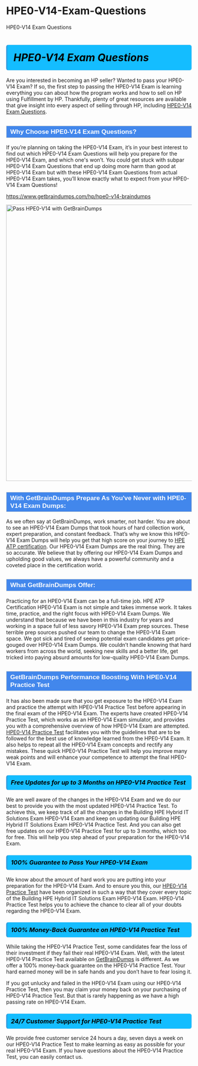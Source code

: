 # HPE0-V14-Exam-Questions
HPE0-V14 Exam Questions
<h1><strong><span style="display: block; color: #000000; background: #14BDFF; border: 0.5px solid #AED6F1; border-left: 3px solid #3498DB; padding: .6em; border-radius: 6px;">                     <em>HPE0-V14 <span class="exam_variation">Exam Questions</span> </em>                </span></strong>            </h1>                        <p>Are you interested in becoming an HP seller? Wanted to pass your HPE0-V14 Exam? If so, the first step to passing the HPE0-V14 Exam is             learning everything you can about how the program works and how to sell on HP using Fulfillment by HP. Thankfully, plenty of great resources             are available that give insight into every aspect of selling through HP, including <a href="https://www.getbraindumps.com/hp/hpe0-v14-braindumps">HPE0-V14 <span class="exam_variation">Exam Questions</span></a>.</p>                        <h2 style="background: #4287ec; border: 1px solid #cccccc; padding: 5px 10px;">                <span style="color: #ffffff;">                    <span style="font-size: 11pt;">                        <span style="line-height: normal;">                            <span style="font-family: Calibri,sans-serif;">                                <strong>                                    <span style="font-size: 13.0pt;">Why Choose HPE0-V14 <span class="exam_variation">Exam Questions</span>?</span>                                </strong>                            </span>                        </span>                    </span>                </span>            </h2>                        <p>If you’re planning on taking the HPE0-V14 Exam, it’s in your best interest to find out which HPE0-V14 <span class="exam_variation">Exam Questions</span> will help you prepare for the HPE0-V14 Exam,             and which one's won’t. You could get stuck with subpar HPE0-V14 <span class="exam_variation">Exam Questions</span> that end up doing more harm than good at HPE0-V14 Exam but with these HPE0-V14 <span class="exam_variation">Exam Questions</span>             from actual HPE0-V14 Exam takes, you’ll know exactly what to expect from your HPE0-V14 <span class="exam_variation">Exam Questions</span>!</p>                                    <p><a href="https://www.getbraindumps.com/hp/hpe0-v14-braindumps">https://www.getbraindumps.com/hp/hpe0-v14-braindumps</a></p>                        <p><a href="https://www.getbraindumps.com/"><img src="https://www.getbraindumps.com/images/get-updated-exam-questions-with-discount-getbraindumps.jpg" class="postImage" alt="Pass HPE0-V14 with GetBrainDumps" width="750"></a></p>                                        <h2 style="background: #4287ec; border: 1px solid #cccccc; padding: 5px 10px;">                <span style="color: #ffffff;">                    <span style="font-size: 11pt;">                        <span style="line-height: normal;">                            <span style="font-family: Calibri,sans-serif;">                                <strong>                                    <span style="font-size: 13.0pt;">With GetBrainDumps Prepare As You've Never with HPE0-V14 <span class="exam_variation2">Exam Dumps</span>:</span>                                </strong>                            </span>                        </span>                    </span>                </span>            </h2>                        <p>As we often say at GetBrainDumps, work smarter, not harder. You are about to see an HPE0-V14 <span class="exam_variation2">Exam Dumps</span> that took hours of hard collection work,             expert preparation, and constant feedback. That’s why we know this HPE0-V14 <span class="exam_variation2">Exam Dumps</span> will help you get that high score on your journey to             <a href="https://www.getbraindumps.com/hp/hpe-atp-braindumps.html">HPE ATP certification</a>. Our HPE0-V14 <span class="exam_variation2">Exam Dumps</span> are the real thing. They are so accurate. We believe that by offering             our HPE0-V14 <span class="exam_variation2">Exam Dumps</span> and upholding good values, we always have a powerful community and a coveted place in the certification world.</p>                        <h2 style="background: #4287ec; border: 1px solid #cccccc; padding: 5px 10px;">                <span style="color: #ffffff;">                    <span style="font-size: 11pt;">                        <span style="line-height: normal;">                            <span style="font-family: Calibri,sans-serif;">                                <strong>                                    <span style="font-size: 13.0pt;">What GetBrainDumps Offer:</span>                                </strong>                            </span>                        </span>                    </span>                </span>            </h2>                        <p>Practicing for an HPE0-V14 Exam can be a full-time job. HPE ATP Certification HPE0-V14 Exam is not simple and takes immense work.             It takes time, practice, and the right focus with HPE0-V14 <span class="exam_variation2">Exam Dumps</span>. We understand that because we have been in this industry for years and working in a             space full of less savory HPE0-V14 Exam prep sources. These terrible prep sources pushed our team to change the HPE0-V14 Exam space. We got sick and             tired of seeing potential exam candidates get price-gouged over HPE0-V14 <span class="exam_variation2">Exam Dumps</span>. We couldn’t handle knowing that hard workers from across the world,             seeking new skills and a better life, get tricked into paying absurd amounts for low-quality HPE0-V14 <span class="exam_variation2">Exam Dumps</span>.</p>                        <h2 style="background: #4287ec; border: 1px solid #cccccc; padding: 5px 10px;">                <span style="color: #ffffff;">                    <span style="font-size: 11pt;">                        <span style="line-height: normal;">                            <span style="font-family: Calibri,sans-serif;">                                <strong>                                    <span style="font-size: 13.0pt;">GetBrainDumps Performance Boosting With HPE0-V14 <span class="exam_variation3">Practice Test</span></span>                                </strong>                            </span>                        </span>                    </span>                </span>            </h2>                        <p>It has also been made sure that you get exposure to the HPE0-V14 Exam and practice the attempt with HPE0-V14 <span class="exam_variation3">Practice Test</span> before appearing in             the final exam of the HPE0-V14 Exam. The experts have created HPE0-V14 <span class="exam_variation3">Practice Test</span>, which works as an HPE0-V14 Exam simulator, and provides you with             a comprehensive overview of how HPE0-V14 Exam are attempted. <a href="https://www.getbraindumps.com/hp-braindumps.html">HPE0-V14 <span class="exam_variation3">Practice Test</span></a> facilitates you with the guidelines that are to be followed             for the best use of knowledge learned from the HPE0-V14 Exam. It also helps to repeat all the HPE0-V14 Exam concepts and rectify any mistakes.             These quick HPE0-V14 <span class="exam_variation3">Practice Test</span> will help you improve many weak points and will enhance your competence to attempt the final HPE0-V14 Exam.</p>                        <h3>                <strong>                    <span style="display: block; color: #000000; background: #14BDFF; border: 0.5px solid #AED6F1; border-left: 3px solid #3498DB; padding: .6em; border-radius: 6px;">                        <em>Free Updates for up to 3 Months on HPE0-V14 <span class="exam_variation3">Practice Test</span></em>                    </span>                </strong>            </h3>                        <p>We are well aware of the changes in the HPE0-V14 Exam and we do our best to provide you with the most updated HPE0-V14 <span class="exam_variation3">Practice Test</span>.             To achieve this, we keep track of all the changes in the Building HPE Hybrid IT Solutions Exam HPE0-V14 Exam and keep on updating our             Building HPE Hybrid IT Solutions Exam HPE0-V14 <span class="exam_variation3">Practice Test</span>. And you can also get free updates on our HPE0-V14 <span class="exam_variation3">Practice Test</span> for up to 3 months,             which too for free. This will help you step ahead of your preparation for the HPE0-V14 Exam.</p>                        <h3>                <strong>                    <span style="display: block; color: #000000; background: #14BDFF; border: 0.5px solid #AED6F1; border-left: 3px solid #3498DB; padding: .6em; border-radius: 6px;">                        <em>100% Guarantee to Pass Your HPE0-V14 Exam</em>                    </span>                </strong>            </h3>                        <p>We know about the amount of hard work you are putting into your preparation for the HPE0-V14 Exam. And to ensure you this, our <a href="https://www.getbraindumps.com/hp/hpe0-v14-braindumps">HPE0-V14 <span class="exam_variation4">Practice Test</span></a>             have been organized in such a way that they cover every topic of the Building HPE Hybrid IT Solutions Exam HPE0-V14 Exam. HPE0-V14 <span class="exam_variation4">Practice Test</span>             helps you to achieve the chance to clear all of your doubts regarding the HPE0-V14 Exam.</p>                        <h3>                <strong>                    <span style="display: block; color: #000000; background: #14BDFF; border: 0.5px solid #AED6F1; border-left: 3px solid #3498DB; padding: .6em; border-radius: 6px;">                        <em>100% Money-Back Guarantee on HPE0-V14 <span class="exam_variation4">Practice Test</span> </em>                    </span>                </strong>            </h3>                        <p>While taking the HPE0-V14 <span class="exam_variation4">Practice Test</span>, some candidates fear the loss of their investment if they fail their real HPE0-V14 Exam. Well, with the latest             HPE0-V14 <span class="exam_variation4">Practice Test</span> available on <a href="https://www.getbraindumps.com/hp/hpe-atp-braindumps.html">GetBrainDumps</a> is different. As we offer a 100% money-back guarantee on the HPE0-V14 <span class="exam_variation4">Practice Test</span>. Your hard earned money will be             in safe hands and you don’t have to fear losing it.</p>                        <p>If you got unlucky and failed in the HPE0-V14 Exam using our HPE0-V14 <span class="exam_variation4">Practice Test</span>, then you may claim your money back on your purchasing of HPE0-V14 <span class="exam_variation4">Practice Test</span>.             But that is rarely happening as we have a high passing rate on HPE0-V14 Exam.</p>                        <h3>                <strong>                    <span style="display: block; color: #000000; background: #14BDFF; border: 0.5px solid #AED6F1; border-left: 3px solid #3498DB; padding: .6em; border-radius: 6px;">                        <em>24/7 Customer Support for HPE0-V14 <span class="exam_variation4">Practice Test</span></em>                    </span>                </strong>            </h3>                        <p>We provide free customer service 24 hours a day, seven days a week on our HPE0-V14 <span class="exam_variation4">Practice Test</span> to make learning as easy as possible for your             real HPE0-V14 Exam. If you have questions about the HPE0-V14 <span class="exam_variation4">Practice Test</span>, you can easily contact us.</p>                    
